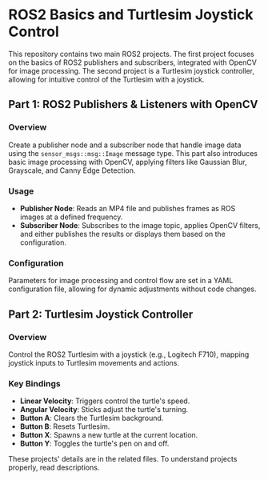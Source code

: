 # ROS2 Basics and Turtlesim Joystick Control

This repository contains two main ROS2 projects. The first project focuses on the basics of ROS2 publishers and subscribers, integrated with OpenCV for image processing. The second project is a Turtlesim joystick controller, allowing for intuitive control of the Turtlesim with a joystick.

## Part 1: ROS2 Publishers & Listeners with OpenCV
### Overview

Create a publisher node and a subscriber node that handle image data using the `sensor_msgs::msg::Image` message type. This part also introduces basic image processing with OpenCV, applying filters like Gaussian Blur, Grayscale, and Canny Edge Detection.
### Usage

- **Publisher Node**: Reads an MP4 file and publishes frames as ROS images at a defined frequency.
- **Subscriber Node**: Subscribes to the image topic, applies OpenCV filters, and either publishes the results or displays them based on the configuration.


### Configuration

Parameters for image processing and control flow are set in a YAML configuration file, allowing for dynamic adjustments without code changes.

## Part 2: Turtlesim Joystick Controller

### Overview

Control the ROS2 Turtlesim with a joystick (e.g., Logitech F710), mapping joystick inputs to Turtlesim movements and actions.

### Key Bindings

- **Linear Velocity**: Triggers control the turtle's speed.
- **Angular Velocity**: Sticks adjust the turtle's turning.
- **Button A**: Clears the Turtlesim background.
- **Button B**: Resets Turtlesim.
- **Button X**: Spawns a new turtle at the current location.
- **Button Y**: Toggles the turtle's pen on and off.



 These projects' details are in the related files. To understand projects properly, read descriptions.
